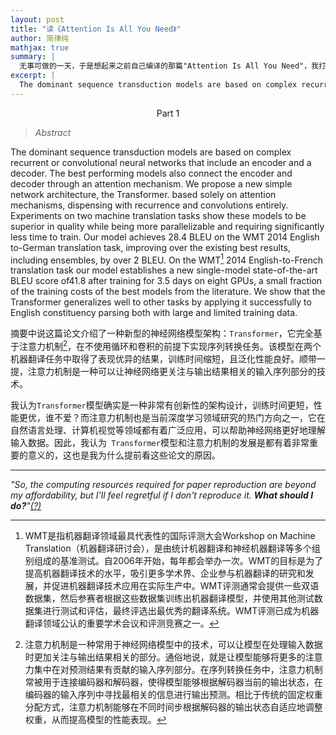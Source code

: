 ```yaml
---
layout: post
title: "读《Attention Is All You Need》"
author: 简律纯
mathjax: true
summary: |
  无事可做的一天，于是想起来之前自己编译的那篇"Attention Is All You Need"，我打印出来后便是再也没看过了，于是把它翻了个底朝天。在这里记下我阅读它时所做的笔记。
excerpt: |
  The dominant sequence transduction models are based on complex recurrent or convolutional neural networks that include an encoder and a decoder. 
---
```


<p align="center">Part 1</p>

> _Abstract_  

The dominant sequence transduction models are based on complex recurrent or convolutional neural networks that include an encoder and a decoder. The best performing models also connect the encoder and decoder through an attention mechanism. We propose a new simple network architecture, the Transformer. based solely on attention mechanisms, dispensing with recurrence and convolutions entirely. Experiments on two machine translation tasks show these models to be superior in quality while being more parallelizable and requiring significantly less time to train. Our model achieves 28.4 BLEU on the WMT 2014 English to-German translation task, improving over the existing best results, including ensembles, by over 2 BLEU. On the WMT[^1] 2014 English-to-French translation task our model establishes a new single-model state-of-the-art BLEU score of41.8 after training for 3.5 days on eight GPUs, a small fraction of the training costs of the best models from the literature. We show that the Transformer generalizes well to other tasks by applying it successfully to English constituency parsing both with large and limited training data.

摘要中说这篇论文介绍了一种新型的神经网络模型架构：`Transformer`，它完全基于注意力机制[^2]，在不使用循环和卷积的前提下实现序列转换任务。该模型在两个机器翻译任务中取得了表现优异的结果，训练时间缩短，且泛化性能良好。顺带一提，注意力机制是一种可以让神经网络更关注与输出结果相关的输入序列部分的技术。

[^1]: WMT是指机器翻译领域最具代表性的国际评测大会Workshop on Machine Translation（机器翻译研讨会），是由统计机器翻译和神经机器翻译等多个组别组成的基准测试。自2006年开始，每年都会举办一次。WMT的目标是为了提高机器翻译技术的水平，吸引更多学术界、企业参与机器翻译的研究和发展，并促进机器翻译技术应用在实际生产中。WMT评测通常会提供一些双语数据集，然后参赛者根据这些数据集训练出机器翻译模型，并使用其他测试数据集进行测试和评估，最终评选出最优秀的翻译系统。WMT评测已成为机器翻译领域公认的重要学术会议和评测竞赛之一。

[^2]: 注意力机制是一种常用于神经网络模型中的技术，可以让模型在处理输入数据时更加关注与输出结果相关的部分。通俗地说，就是让模型能够将更多的注意力集中在对预测结果有贡献的输入序列部分。在序列转换任务中，注意力机制常被用于连接编码器和解码器，使得模型能够根据解码器当前的输出状态，在编码器的输入序列中寻找最相关的信息进行输出预测。相比于传统的固定权重分配方式，注意力机制能够在不同时间步根据解码器的输出状态自适应地调整权重，从而提高模型的性能表现。

我认为`Transformer`模型确实是一种非常有创新性的架构设计，训练时间更短，性能更优，谁不爱？而注意力机制也是当前深度学习领域研究的热门方向之一，它在自然语言处理、计算机视觉等领域都有着广泛应用，可以帮助神经网络更好地理解输入数据。因此，我认为` Transformer`模型和注意力机制的发展是都有着非常重要的意义的，这也是我为什么提前看这些论文的原因。

***

_"So, the computing resources required for paper reproduction are beyond my affordability, but I'll feel regretful if I don't reproduce it. **What should I do?**"<a href="/fool" title="#目移 看向阿尘和CAS.." rel="tipsy">(?)</a>_

